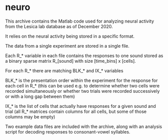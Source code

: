 # neuro

This archive contains the Matlab code used for analyzing neural activity from the Lesica lab database as of December 2020.

It relies on the neural activity being stored in a specific format. 

The data from a single experiment are stored in a single file. 

Each R_* variable in each file contains the responses to one sound stored as a binary sparse matrix R_[sound] with size [time_bins] x [cells].

For each R_* there are matching BLK_* and IX_* variables

BLK_*  is the presentation order within the experiment for the response for each cell in R_* (this can be used e.g. to determine whether two cells were recorded simultaneously or whether two trials were recorded successively or with a long gap between them)

IX_* is the list of cells that actually have responses for a given sound and trial (all R_* matrices contain columns for all cells, but some of those columns may be empty) 

Two example data files are included with the archive, along with an analysis script for decoding responses to consonant-vowel syllables.
  





